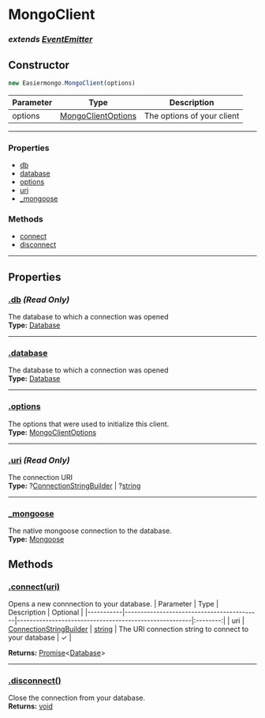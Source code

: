 # MongoClient 
### *extends [EventEmitter](https://nodejs.org/dist/latest/docs/api/events.html#events_class_eventemitter)*
## Constructor
```js
new Easiermongo.MongoClient(options)
````
| Parameter | Type                   | Description |
|-----------|------------------------|----------|
| options   | [MongoClientOptions](../types/MongoClientOptions.md) | The options of your client     |


---
### Properties
- [db](#.db)
- [database](#.database)
- [options](#.options)
- [uri](#.uri)
- [_mongoose](#._mongoose)

### Methods
- [connect](#.connect())
- [disconnect](#.disconnect())
---
## Properties
<a name=".db"><a/>
### [**.db**](#.db) *(Read Only)*
The database to which a connection was opened
<br>**Type:** [Database](./Database.md)<br/>

---
<a name=".database"><a/>
### [**.database**](#.database)
The database to which a connection was opened
<br>**Type:** [Database](./Database.md)<br/>

---
<a name=".options"><a/>
### [**.options**](#.options)
The options that were used to initialize this client.
<br>**Type:** [MongoClientOptions](../types/MongoClientOptions.md)<br/>

---
<a name=".uri"><a/>
### [**.uri**](#.uri) *(Read Only)*
The connection URI
<br>**Type:** ?[ConnectionStringBuilder](./ConnectionStringBuilder.md) | ?[string](https://developer.mozilla.org/en-US/docs/Web/JavaScript/Reference/Global_Objects/String)<br/>

---
<a name="._mongoose"><a/>
### [**_mongoose**](#._mongoose)
The native mongoose connection to the database.
<br>**Type:** [Mongoose](https://mongoosejs.com/docs/api/connection.html)<br/>

## Methods
<a name=".connect()"><a/>
### [**.connect(uri)**](#.connect())
Opens a new connnection to your database.
| Parameter | Type                                      | Description                                           | Optional |
|-----------|-------------------------------------------|-------------------------------------------------------|:--------:|
| uri       | [ConnectionStringBuilder]() \| [string]() | The URI connection string to connect to your database | &#10003; |

**Returns:** [Promise](https://developer.mozilla.org/en-US/docs/Web/JavaScript/Reference/Global_Objects/Promise)<[Database](./Database.md)>

---
<a name=".disconnect()"><a>
### [**.disconnect()**](#.disconnect())
Close the connection from your database.
<br>**Returns:** [void](https://developer.mozilla.org/en-US/docs/Web/JavaScript/Reference/Global_Objects/undefined)<br/>

